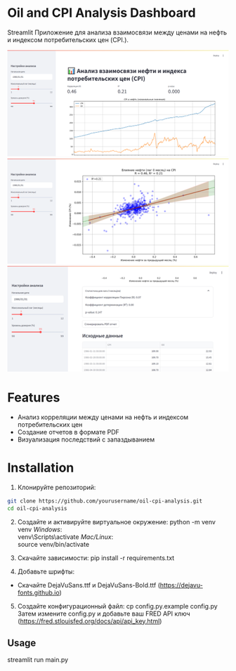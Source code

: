 # Oil and CPI Analysis Dashboard

Streamlit Приложение для анализа взаимосвязи между ценами на нефть и индексом потребительских цен (CPI.).

![App Screenshot](screenshots/1.png)
![App Screenshot](screenshots/2.png)
![App Screenshot](screenshots/3.png)

# Features
- Анализ корреляции между ценами на нефть и индексом потребительских цен
- Создание отчетов в формате PDF
- Визуализация последствий с запаздыванием

# Installation

1. Клонируйте репозиторий:
```bash
git clone https://github.com/yourusername/oil-cpi-analysis.git
cd oil-cpi-analysis
```

2. Создайте и активируйте виртуальное окружение:
python -m venv venv
*Windows*:  
venv\Scripts\activate
*Mac/Linux*:  
source venv/bin/activate

3. Скачайте зависимости:
pip install -r requirements.txt

4. Добавьте шрифты:
- Скачайте DejaVuSans.ttf и DejaVuSans-Bold.ttf (https://dejavu-fonts.github.io)

5. Создайте конфигурационный файл:
cp config.py.example config.py
Затем измените config.py и добавьте ваш FRED API ключ (https://fred.stlouisfed.org/docs/api/api_key.html)

## Usage
streamlit run main.py

